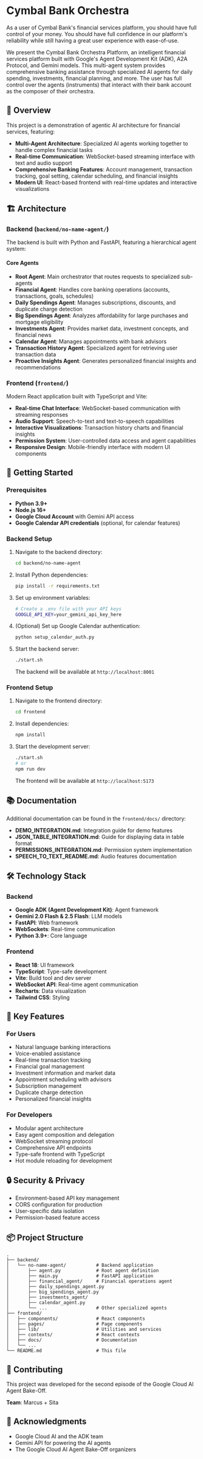 # Cymbal Bank Orchestra

As a user of Cymbal Bank's financial services platform, you should have full control of your money. You should have full confidence in our platform's reliability while still having a great user experience with ease-of-use. 

We present the Cymbal Bank Orchestra Platform, an intelligent financial services platform built with Google's Agent Development Kit (ADK), A2A Protocol, and Gemini models. This multi-agent system provides comprehensive banking assistance through specialized AI agents for daily spending, investments, financial planning, and more. The user has full control over the agents (instruments) that interact with their bank account as the composer of their orchestra.

## 🎯 Overview

This project is a demonstration of agentic AI architecture for financial services, featuring:

- **Multi-Agent Architecture**: Specialized AI agents working together to handle complex financial tasks
- **Real-time Communication**: WebSocket-based streaming interface with text and audio support
- **Comprehensive Banking Features**: Account management, transaction tracking, goal setting, calendar scheduling, and financial insights
- **Modern UI**: React-based frontend with real-time updates and interactive visualizations

## 🏗️ Architecture

### Backend (`backend/no-name-agent/`)

The backend is built with Python and FastAPI, featuring a hierarchical agent system:

#### Core Agents

- **Root Agent**: Main orchestrator that routes requests to specialized sub-agents
- **Financial Agent**: Handles core banking operations (accounts, transactions, goals, schedules)
- **Daily Spendings Agent**: Manages subscriptions, discounts, and duplicate charge detection
- **Big Spendings Agent**: Analyzes affordability for large purchases and mortgage eligibility
- **Investments Agent**: Provides market data, investment concepts, and financial news
- **Calendar Agent**: Manages appointments with bank advisors
- **Transaction History Agent**: Specialized agent for retrieving user transaction data
- **Proactive Insights Agent**: Generates personalized financial insights and recommendations

### Frontend (`frontend/`)

Modern React application built with TypeScript and Vite:

- **Real-time Chat Interface**: WebSocket-based communication with streaming responses
- **Audio Support**: Speech-to-text and text-to-speech capabilities
- **Interactive Visualizations**: Transaction history charts and financial insights
- **Permission System**: User-controlled data access and agent capabilities
- **Responsive Design**: Mobile-friendly interface with modern UI components

## 🚀 Getting Started

### Prerequisites

- **Python 3.9+**
- **Node.js 16+**
- **Google Cloud Account** with Gemini API access
- **Google Calendar API credentials** (optional, for calendar features)

### Backend Setup

1. Navigate to the backend directory:
   ```bash
   cd backend/no-name-agent
   ```

2. Install Python dependencies:
   ```bash
   pip install -r requirements.txt
   ```

3. Set up environment variables:
   ```bash
   # Create a .env file with your API keys
   GOOGLE_API_KEY=your_gemini_api_key_here
   ```

4. (Optional) Set up Google Calendar authentication:
   ```bash
   python setup_calendar_auth.py
   ```

5. Start the backend server:
   ```bash
   ./start.sh
   ```

   The backend will be available at `http://localhost:8001`

### Frontend Setup

1. Navigate to the frontend directory:
   ```bash
   cd frontend
   ```

2. Install dependencies:
   ```bash
   npm install
   ```

3. Start the development server:
   ```bash
   ./start.sh
   # or
   npm run dev
   ```

   The frontend will be available at `http://localhost:5173`

## 📚 Documentation

Additional documentation can be found in the `frontend/docs/` directory:

- **DEMO_INTEGRATION.md**: Integration guide for demo features
- **JSON_TABLE_INTEGRATION.md**: Guide for displaying data in table format
- **PERMISSIONS_INTEGRATION.md**: Permission system implementation
- **SPEECH_TO_TEXT_README.md**: Audio features documentation

## 🛠️ Technology Stack

### Backend
- **Google ADK (Agent Development Kit)**: Agent framework
- **Gemini 2.0 Flash & 2.5 Flash**: LLM models
- **FastAPI**: Web framework
- **WebSockets**: Real-time communication
- **Python 3.9+**: Core language

### Frontend
- **React 18**: UI framework
- **TypeScript**: Type-safe development
- **Vite**: Build tool and dev server
- **WebSocket API**: Real-time agent communication
- **Recharts**: Data visualization
- **Tailwind CSS**: Styling

## 🎨 Key Features

### For Users
- Natural language banking interactions
- Voice-enabled assistance
- Real-time transaction tracking
- Financial goal management
- Investment information and market data
- Appointment scheduling with advisors
- Subscription management
- Duplicate charge detection
- Personalized financial insights

### For Developers
- Modular agent architecture
- Easy agent composition and delegation
- WebSocket streaming protocol
- Comprehensive API endpoints
- Type-safe frontend with TypeScript
- Hot module reloading for development

## 🔒 Security & Privacy

- Environment-based API key management
- CORS configuration for production
- User-specific data isolation
- Permission-based feature access

## 📦 Project Structure

```
.
├── backend/
│   └── no-name-agent/           # Backend application
│       ├── agent.py             # Root agent definition
│       ├── main.py              # FastAPI application
│       ├── financial_agent/     # Financial operations agent
│       ├── daily_spendings_agent.py
│       ├── big_spendings_agent.py
│       ├── investments_agent/
│       ├── calendar_agent.py
│       └── ...                  # Other specialized agents
├── frontend/
│   ├── components/              # React components
│   ├── pages/                   # Page components
│   ├── lib/                     # Utilities and services
│   ├── contexts/                # React contexts
│   ├── docs/                    # Documentation
│   └── ...
└── README.md                    # This file
```

## 🤝 Contributing

This project was developed for the second episode of the Google Cloud AI Agent Bake-Off.

**Team**: Marcus + Sita

## 🙏 Acknowledgments

- Google Cloud AI and the ADK team
- Gemini API for powering the AI agents
- The Google Cloud AI Agent Bake-Off organizers
